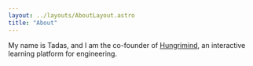 ```yaml
---
layout: ../layouts/AboutLayout.astro
title: "About"
---
```


My name is Tadas, and I am the co-founder of [Hungrimind](https://hungrimind.com), an interactive learning platform for engineering.